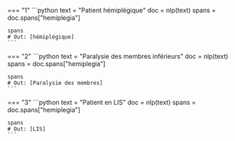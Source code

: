 === "1"
    ```python
    text = "Patient hémiplégique"
    doc = nlp(text)
    spans = doc.spans["hemiplegia"]

    spans
    # Out: [hémiplégique]
    ```



=== "2"
    ```python
    text = "Paralysie des membres inférieurs"
    doc = nlp(text)
    spans = doc.spans["hemiplegia"]

    spans
    # Out: [Paralysie des membres]
    ```



=== "3"
    ```python
    text = "Patient en LIS"
    doc = nlp(text)
    spans = doc.spans["hemiplegia"]

    spans
    # Out: [LIS]
    ```
